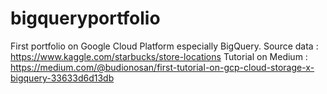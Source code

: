 # bigqueryportfolio
First portfolio on Google Cloud Platform especially BigQuery.
Source data : https://www.kaggle.com/starbucks/store-locations
Tutorial on Medium : https://medium.com/@budionosan/first-tutorial-on-gcp-cloud-storage-x-bigquery-33633d6d13db
